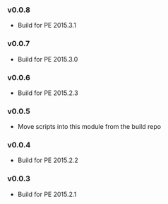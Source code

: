 ### v0.0.8

* Build for PE 2015.3.1

### v0.0.7

* Build for PE 2015.3.0

### v0.0.6

* Build for PE 2015.2.3

### v0.0.5

* Move scripts into this module from the build repo

### v0.0.4

* Build for PE 2015.2.2

### v0.0.3

* Build for PE 2015.2.1
